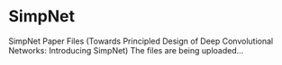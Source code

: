# SimpNet
SimpNet Paper Files (Towards Principled Design of Deep Convolutional Networks: Introducing SimpNet)
The files are being uploaded...
